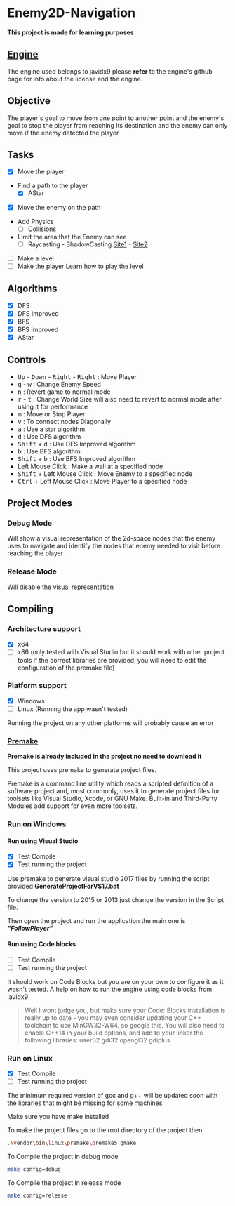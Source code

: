# Enemy2D-Navigation

**This project is made for learning purposes**

## [Engine](https://github.com/OneLoneCoder/olcPixelGameEngine)

The engine used belongs to javidx9 please **refer** to the engine's github page for info about the license and the engine.


## Objective

The player's goal to move from one point to another point and the enemy's goal to stop the player from reaching its destination and the enemy can only move if the enemy detected the player

## Tasks

- [x] Move the player
- Find a path to the player
  - [x] AStar
- [x] Move the enemy on the path
- Add Physics
  - [ ] Collisions
- Limit the area that the Enemy can see
  - [ ] Raycasting - ShadowCasting [Site1](https://www.redblobgames.com/articles/visibility/) - [Site2](https://ncase.me/sight-and-light/) 
- [ ] Make a level
- [ ] Make the player Learn how to play the level

## Algorithms

- [x] DFS
- [x] DFS Improved
- [x] BFS
- [x] BFS Improved
- [x] AStar

## Controls

* <kbd>Up</kbd> - <kbd>Down</kbd> - <kbd>Right</kbd> - <kbd>Right</kbd> : Move Player
* <kbd>q</kbd> - <kbd>w</kbd> : Change Enemy Speed
* <kbd>n</kbd> : Revert game to normal mode
* <kbd>r</kbd> - <kbd>t</kbd> : Change World Size will also need to revert to normal mode after using it for performance
* <kbd>m</kbd> : Move or Stop Player
* <kbd>v</kbd> : To connect nodes Diagonally
* <kbd>a</kbd> : Use a star algorithm
* <kbd>d</kbd> : Use DFS algorithm
* <kbd>Shift</kbd> + <kbd>d</kbd> : Use DFS Improved algorithm
* <kbd>b</kbd> : Use BFS algorithm
* <kbd>Shift</kbd> + <kbd>b</kbd> : Use BFS Improved algorithm
* Left Mouse Click : Make a wall at a specified node
* <kbd>Shift</kbd> + Left Mouse Click : Move Enemy to a specified node
* <kbd>Ctrl</kbd> + Left Mouse Click : Move Player to a specified node


## Project Modes

### Debug Mode

Will show a visual representation of the 2d-space nodes that the enemy uses to navigate and identify the nodes that enemy needed to visit before reaching the player

### Release Mode

Will disable the visual representation

## Compiling

### Architecture support
- [x] x64
- [ ] x86 (only tested with Visual Studio but it should work with other project tools if the correct libraries are provided, you will need to edit the configuration of the premake file)

### Platform support
- [x] Windows
- [ ] Linux (Running the app wasn't tested)

Running the project on any other platforms will probably cause an error

### [Premake](https://github.com/premake/premake-core)

**Premake is already included in the project no need to download it**

This project uses premake to generate project files.

Premake is a command line utility which reads a scripted definition of a software project and, most commonly, uses it to generate project files for toolsets like Visual Studio, Xcode, or GNU Make. Built-in and Third-Party Modules add support for even more toolsets.

### Run on Windows 

#### Run using Visual Studio

- [x] Test Compile
- [x] Test running the project

Use premake to generate visual studio 2017 files by running the script provided **GenerateProjectForVS17.bat**

To change the version to 2015 or 2013 just change the version in the Script file.

Then open the project and run the application the main one is ***"FollowPlayer"***

#### Run using Code blocks

- [ ] Test Compile
- [ ] Test running the project

It should work on Code Blocks but you are on your own to configure it as it wasn't tested. A help on how to run the engine using code blocks from javidx9
> Well I wont judge you, but make sure your Code::Blocks installation
is really up to date - you may even consider updating your C++ toolchain
to use MinGW32-W64, so google this. You will also need to enable C++14
in your build options, and add to your linker the following libraries:
user32 gdi32 opengl32 gdiplus

### Run on Linux

- [x] Test Compile
- [ ] Test running the project

The minimum required version of gcc and g++ will be updated soon with the libraries that might be missing for some machines

Make sure you have make installed

To make the project files go to the root directory of the project then

```sh
.\vendor\bin\linux\premake\premake5 gmake
```
To Compile the project in debug mode

```sh
make config=debug
```

To Compile the project in release mode

```sh
make config=release
```